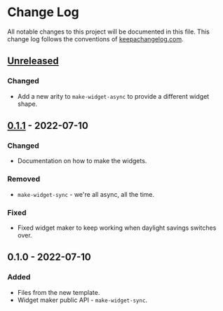 # Change Log
All notable changes to this project will be documented in this file. This change log follows the conventions of [keepachangelog.com](http://keepachangelog.com/).

## [Unreleased]
### Changed
- Add a new arity to `make-widget-async` to provide a different widget shape.

## [0.1.1] - 2022-07-10
### Changed
- Documentation on how to make the widgets.

### Removed
- `make-widget-sync` - we're all async, all the time.

### Fixed
- Fixed widget maker to keep working when daylight savings switches over.

## 0.1.0 - 2022-07-10
### Added
- Files from the new template.
- Widget maker public API - `make-widget-sync`.

[Unreleased]: https://sourcehost.site/your-name/cn_timer_bot/compare/0.1.1...HEAD
[0.1.1]: https://sourcehost.site/your-name/cn_timer_bot/compare/0.1.0...0.1.1
